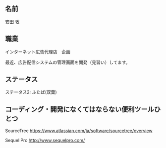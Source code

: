## 名前
安田 敦

## 職業
インターネット広告代理店　企画

最近、広告配信システムの管理画面を開発（見習い）してます。

## ステータス
ステータス2: ふたば(双葉)

## コーディング・開発になくてはならない便利ツールひとつ
SourceTree
https://www.atlassian.com/ja/software/sourcetree/overview

Sequel Pro
http://www.sequelpro.com/